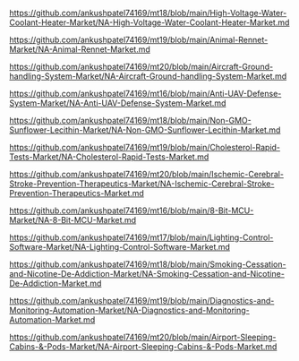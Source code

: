 <p><a href="https://github.com/ankushpatel74169/mt18/blob/main/High-Voltage-Water-Coolant-Heater-Market/NA-High-Voltage-Water-Coolant-Heater-Market.md">https://github.com/ankushpatel74169/mt18/blob/main/High-Voltage-Water-Coolant-Heater-Market/NA-High-Voltage-Water-Coolant-Heater-Market.md</a></p><p><a href="https://github.com/ankushpatel74169/mt19/blob/main/Animal-Rennet-Market/NA-Animal-Rennet-Market.md">https://github.com/ankushpatel74169/mt19/blob/main/Animal-Rennet-Market/NA-Animal-Rennet-Market.md</a></p><p><a href="https://github.com/ankushpatel74169/mt20/blob/main/Aircraft-Ground-handling-System-Market/NA-Aircraft-Ground-handling-System-Market.md">https://github.com/ankushpatel74169/mt20/blob/main/Aircraft-Ground-handling-System-Market/NA-Aircraft-Ground-handling-System-Market.md</a></p><p><a href="https://github.com/ankushpatel74169/mt16/blob/main/Anti-UAV-Defense-System-Market/NA-Anti-UAV-Defense-System-Market.md">https://github.com/ankushpatel74169/mt16/blob/main/Anti-UAV-Defense-System-Market/NA-Anti-UAV-Defense-System-Market.md</a></p><p><a href="https://github.com/ankushpatel74169/mt18/blob/main/Non-GMO-Sunflower-Lecithin-Market/NA-Non-GMO-Sunflower-Lecithin-Market.md">https://github.com/ankushpatel74169/mt18/blob/main/Non-GMO-Sunflower-Lecithin-Market/NA-Non-GMO-Sunflower-Lecithin-Market.md</a></p><p><a href="https://github.com/ankushpatel74169/mt19/blob/main/Cholesterol-Rapid-Tests-Market/NA-Cholesterol-Rapid-Tests-Market.md">https://github.com/ankushpatel74169/mt19/blob/main/Cholesterol-Rapid-Tests-Market/NA-Cholesterol-Rapid-Tests-Market.md</a></p><p><a href="https://github.com/ankushpatel74169/mt20/blob/main/Ischemic-Cerebral-Stroke-Prevention-Therapeutics-Market/NA-Ischemic-Cerebral-Stroke-Prevention-Therapeutics-Market.md">https://github.com/ankushpatel74169/mt20/blob/main/Ischemic-Cerebral-Stroke-Prevention-Therapeutics-Market/NA-Ischemic-Cerebral-Stroke-Prevention-Therapeutics-Market.md</a></p><p><a href="https://github.com/ankushpatel74169/mt16/blob/main/8-Bit-MCU-Market/NA-8-Bit-MCU-Market.md">https://github.com/ankushpatel74169/mt16/blob/main/8-Bit-MCU-Market/NA-8-Bit-MCU-Market.md</a></p><p><a href="https://github.com/ankushpatel74169/mt17/blob/main/Lighting-Control-Software-Market/NA-Lighting-Control-Software-Market.md">https://github.com/ankushpatel74169/mt17/blob/main/Lighting-Control-Software-Market/NA-Lighting-Control-Software-Market.md</a></p><p><a href="https://github.com/ankushpatel74169/mt18/blob/main/Smoking-Cessation-and-Nicotine-De-Addiction-Market/NA-Smoking-Cessation-and-Nicotine-De-Addiction-Market.md">https://github.com/ankushpatel74169/mt18/blob/main/Smoking-Cessation-and-Nicotine-De-Addiction-Market/NA-Smoking-Cessation-and-Nicotine-De-Addiction-Market.md</a></p><p><a href="https://github.com/ankushpatel74169/mt19/blob/main/Diagnostics-and-Monitoring-Automation-Market/NA-Diagnostics-and-Monitoring-Automation-Market.md">https://github.com/ankushpatel74169/mt19/blob/main/Diagnostics-and-Monitoring-Automation-Market/NA-Diagnostics-and-Monitoring-Automation-Market.md</a></p><p><a href="https://github.com/ankushpatel74169/mt20/blob/main/Airport-Sleeping-Cabins-&-Pods-Market/NA-Airport-Sleeping-Cabins-&-Pods-Market.md">https://github.com/ankushpatel74169/mt20/blob/main/Airport-Sleeping-Cabins-&-Pods-Market/NA-Airport-Sleeping-Cabins-&-Pods-Market.md</a></p>
